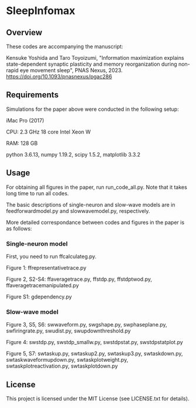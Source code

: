 # SleepInfomax

## Overview
These codes are accompanying the manuscript: 

Kensuke Yoshida and Taro Toyoizumi, "Information maximization explains state-dependent synaptic plasticity and memory reorganization during non-rapid eye movement sleep", PNAS Nexus, 2023. https://doi.org/10.1093/pnasnexus/pgac286 

## Requirements
Simulations for the paper above were conducted in the following setup: 

iMac Pro (2017)

CPU: 2.3 GHz 18 core Intel Xeon W

RAM: 128 GB

python 3.6.13, numpy 1.19.2, scipy 1.5.2, matplotlib 3.3.2                


## Usage
For obtaining all figures in the paper, run run_code_all.py. Note that it takes long time to run all codes. 

The basic descriptions of single-neuron and slow-wave models are in feedforwardmodel.py and slowwavemodel.py, respectively. 

More detailed correspondance between codes and figures in the paper is as follows: 

### Single-neuron model
First, you need to run ffcalculateg.py. 

Figure 1: 
ffrepresentativetrace.py

Figure 2, S2-S4: 
ffaveragetrace.py, ffstdp.py, ffstdptwod.py, ffaveragetracemanipulated.py

Figure S1: 
gdependency.py

### Slow-wave model
Figure 3, S5, S6: 
swwaveform.py, swgshape.py, swphaseplane.py, swfiringrate.py, swudist.py, swupdownthreshold.py

Figure 4: 
swstdp.py, swstdp_smallw.py, swstdpstat.py, swstdpstatplot.py 

Figure 5, S7: 
swtaskup.py, swtaskup2.py, swtaskup3.py, swtaskdown.py, swtaskwaveformupdown.py, swtaskplotweight.py, swtaskplotreactivation.py, swtaskplotdown.py

## License
This project is licensed under the MIT License (see LICENSE.txt for details).
